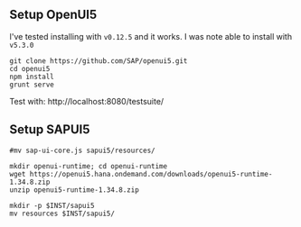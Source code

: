 Setup OpenUI5
-------------

I've tested installing with `v0.12.5` and it works. I was note able to install with `v5.3.0`

```
git clone https://github.com/SAP/openui5.git
cd openui5
npm install
grunt serve
```

Test with: http://localhost:8080/testsuite/


Setup SAPUI5
------------

```
#mv sap-ui-core.js sapui5/resources/

mkdir openui-runtime; cd openui-runtime
wget https://openui5.hana.ondemand.com/downloads/openui5-runtime-1.34.8.zip
unzip openui5-runtime-1.34.8.zip

mkdir -p $INST/sapui5
mv resources $INST/sapui5/
```

